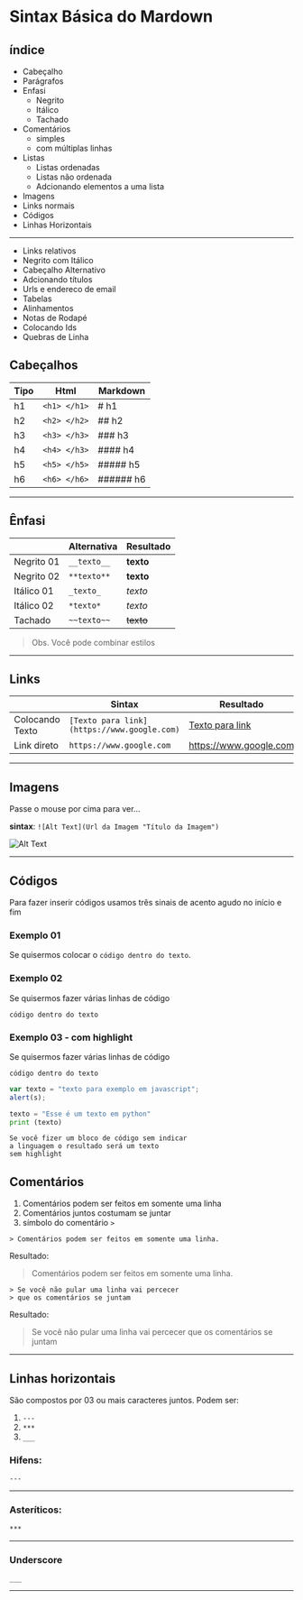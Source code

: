 # Sintax Básica do Mardown

## índice
- Cabeçalho 
- Parágrafos 
- Enfasi
    - Negrito 
    - Itálico 
    - Tachado 
- Comentários 
    - simples
    - com múltiplas linhas
- Listas
    - Listas ordenadas
    - Listas não ordenada
    - Adcionando elementos a uma lista
- Imagens
- Links normais
- Códigos 
- Linhas Horizontais 

---

- Links relativos
- Negrito com Itálico
- Cabeçalho Alternativo 
- Adcionando títulos
- Urls e endereco de email
- Tabelas
- Alinhamentos
- Notas de Rodapé
- Colocando Ids
- Quebras de Linha




## Cabeçalhos

| Tipo  | Html  | Markdown  |
|---|---|---|
| h1  | ```<h1> </h1>```  | # h1  |
| h2  | ```<h2> </h2>```  | ## h2  |
| h3  | ```<h3> </h3>```  | ### h3  |
| h4  | ```<h4> </h3>```  | #### h4 |
| h5  | ```<h5> </h5>```  | ##### h5 |
| h6  | ```<h6> </h6>```  | ###### h6 |


---
## Ênfasi

|   | Alternativa | Resultado 
|---|---|---|
| Negrito 01  | ```__texto__```|__texto__|  
| Negrito 02  | ```**texto**```|__texto__|  
| Itálico 01  | ```_texto_```|_texto_|  
| Itálico 02  | ```*texto*```|_texto_|  
| Tachado  | ```~~texto~~```|~~texto~~|  

> Obs.  Você pode combinar estilos
---
## Links
|   | Sintax | Resultado| 
|---|---|---|
| Colocando Texto  | ```[Texto para link](https://www.google.com)```|[Texto para link](https://www.google.com)|  
| Link direto  | ```https://www.google.com```|https://www.google.com|  

---
## Imagens

Passe o mouse por cima para ver...

__sintax__: ```![Alt Text](Url da Imagem "Título da Imagem") ```


![Alt Text](https://cdn2.iconfinder.com/data/icons/boxicons/256/github.png "Título da Imagem")

---

## Códigos
Para fazer inserir códigos usamos três sinais de acento agudo no início e fim

### Exemplo 01
Se quisermos colocar o ```código dentro do texto```.

### Exemplo 02
Se quisermos fazer várias linhas de código
```
código dentro do texto
```

### Exemplo 03 - com highlight
Se quisermos fazer várias linhas de código
```
código dentro do texto
```


```javascript
var texto = "texto para exemplo em javascript";
alert(s);
```
 
```python
texto = "Esse é um texto em python"
print (texto)
```
 
```
Se você fizer um bloco de código sem indicar
a linguagem o resultado será um texto
sem highlight
```


## Comentários

1. Comentários podem ser feitos em somente uma linha
2. Comentários juntos costumam se juntar
3. símbolo do comentário ```>``` 

```
> Comentários podem ser feitos em somente uma linha.
```
Resultado:
> Comentários podem ser feitos em somente uma linha.

```
> Se você não pular uma linha vai percecer
> que os comentários se juntam
```
Resultado:
> Se você não pular uma linha vai percecer
> que os comentários se juntam

***

## Linhas horizontais
São compostos por 03 ou mais caracteres juntos.  Podem ser:
1. ```---```  
2. ```***```
3. ```___```

### Hifens: 
```---```

---

### Asteríticos: 
```***```

***

### Underscore 

```___```

___

